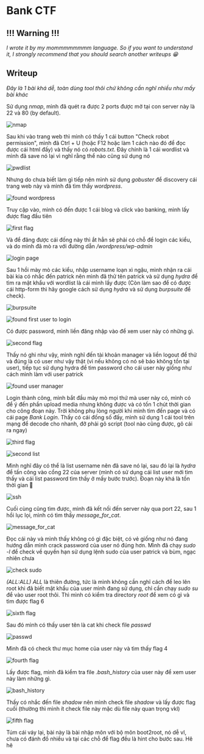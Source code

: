 # **Bank CTF**

## **!!! Warning !!!**

*I wrote it by my mommmmmmmm language. So if you want to understand it, I strongly recommend that you should search another writeups 😁*

## **Writeup**

*Đây là 1 bài khá dễ, toàn dùng tool thôi chứ không cần nghĩ nhiều như mấy bài khác*

Sử dụng *nmap*, mình đã quét ra được 2 ports được mở tại con server này là 22 và 80 (by default).

![nmap](/tryhackme/bank_ctf/images/nmap.png)

Sau khi vào trang web thì mình có thấy 1 cái button "Check robot permission", mình đã Ctrl + U (hoặc F12 hoặc làm 1 cách nào đó để đọc được cái html đấy) và thấy nó có *robots.txt*. Đây chính là 1 cái wordlist và mình đã save nó lại vì nghĩ rằng thể nào cũng sử dụng nó

![pwdlist](/tryhackme/bank_ctf/images/password_list.png)

Nhưng do chưa biết làm gì tiếp nên mình sử dụng *gobuster* để discovery cái trang web này và mình đã tìm thấy *wordpress*.

![found wordpress](/tryhackme/bank_ctf/images/found_wordpress.png)

Truy cập vào, mình có đến được 1 cái blog và click vào banking, mình lấy được flag đầu tiên

![first flag](/tryhackme/bank_ctf/images/first_flag.png)

Và để đăng được cái đống này thì ắt hẳn sẽ phải có chỗ để login các kiểu, và do mình đã mò ra với đường dẫn */wordpress/wp-admin*

![login page](/tryhackme/bank_ctf/images/login_page.png)

Sau 1 hồi mày mò các kiểu, nhập username loạn xì ngậu, mình nhận ra cái bài kia có nhắc đến patrick nên mình đã thử tên patrick và sử dụng *hydra* để tìm ra mật khẩu với wordlist là cái mình lấy được (Còn làm sao để có được cái http-form thì hãy google cách sử dụng *hydra* và sử dụng *burpsuite* để check).

![burpsuite](/tryhackme/bank_ctf/images/burpsuite.png)

![found first user to login](/tryhackme/bank_ctf/images/found_first_user_to_login.png)

Có được password, mình liền đăng nhập vào để xem user này có những gì.

![second flag](/tryhackme/bank_ctf/images/second_flag.png)

Thấy nó ghi như vậy, mình nghĩ đến tài khoản manager và liền logout để thử và đúng là có user như vậy thật (vì nếu không có nó sẽ báo không tồn tại user), tiếp tục sử dụng hydra để tìm password cho cái user này giống như cách mình làm với user patrick

![found user manager](/tryhackme/bank_ctf/images/found_user_manager_to_login_wordpress.png)

Login thành công, mình bắt đầu mày mò mọi thứ mà user này có, mình có để ý đến phần upload media nhưng không được và có tốn 1 chút thời gian cho công đoạn này. Trời không phụ lòng người khi mình tìm đến page và có cái page *Bank Login*. Thấy có cái đống số đấy, mình sử dụng 1 cái tool trên mạng để decode cho nhanh, đỡ phải gõ script (tool nào cũng được, gõ cái ra ngay)

![third flag](/tryhackme/bank_ctf/images/third_flag.png)

![second list](/tryhackme/bank_ctf/images/second_list.png)

Mình nghĩ đây có thể là list username nên đã save nó lại, sau đó lại là *hydra* để tấn công vào cổng 22 của server (mình có sử dụng cái list user mới tìm thấy và cái list password tìm thấy ở mấy bước trước). Đoạn này khá là tốn thời gian 🤡

![ssh](/tryhackme/bank_ctf/images/ssh.png)

Cuối cùng cũng tìm được, mình đã kết nối đến server này qua port 22, sau 1 hồi lục lọi, mình có tìm thấy *message_for_cat*.

![message_for_cat](/tryhackme/bank_ctf/images/message_for_cat.png)

Đọc cái này và mình thấy không có gì đặc biệt, có vẻ giống như nó đang hướng dẫn mình crack password của user nó đúng hơn. Mình đã chạy *sudo -l* để check về quyền hạn sử dụng lệnh sudo của user patrick và bùm, ngạc nhiên chưa

![check sudo](/tryhackme/bank_ctf/images/check_sudo.png)

*(ALL:ALL) ALL* là thiên đường, tức là mình không cần nghĩ cách để leo lên root khi đã biết mật khẩu của user mình đang sử dụng, chỉ cần chạy *sudo su* để vào user root thôi. Thì mình có kiểm tra directory *root* để xem có gì và tìm được flag 6

![sixth flag](/tryhackme/bank_ctf/images/sixth_flag.png)

Sau đó mình có thấy user tên là cat khi check file *passwd*

![passwd](/tryhackme/bank_ctf/images/passwd.png)

Mình đã có check thư mục home của user này và tìm thấy flag 4

![fourth flag](/tryhackme/bank_ctf/images/fourth_flag.png)

Lấy được flag, mình đã kiểm tra file *.bash_history* của user này để xem user này làm những gì. 

![bash_history](/tryhackme/bank_ctf/images/bash_history.png)

Thấy có nhắc đến file *shadow* nên mình check file *shadow* và lấy được flag cuối (thường thì mình ít check file này mặc dù file này quan trọng vkl)

![fifth flag](/tryhackme/bank_ctf/images/fifth_flag.png)

Túm cái váy lại, bài này là bài nhập môn với bộ môn boot2root, nó dễ vl, chưa có đánh đố nhiều và tại các chỗ để flag đều là hint cho bước sau. Hê hê